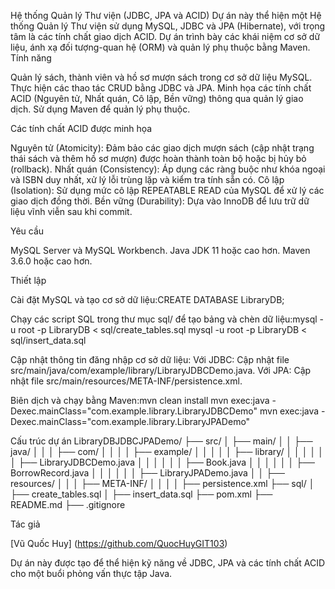 Hệ thống Quản lý Thư viện (JDBC, JPA và ACID)
Dự án này thể hiện một Hệ thống Quản lý Thư viện sử dụng MySQL, JDBC và JPA (Hibernate), với trọng tâm là các tính chất giao dịch ACID. Dự án trình bày các khái niệm cơ sở dữ liệu, ánh xạ đối tượng-quan hệ (ORM) và quản lý phụ thuộc bằng Maven.
Tính năng

Quản lý sách, thành viên và hồ sơ mượn sách trong cơ sở dữ liệu MySQL.
Thực hiện các thao tác CRUD bằng JDBC và JPA.
Minh họa các tính chất ACID (Nguyên tử, Nhất quán, Cô lập, Bền vững) thông qua quản lý giao dịch.
Sử dụng Maven để quản lý phụ thuộc.

Các tính chất ACID được minh họa

Nguyên tử (Atomicity): Đảm bảo các giao dịch mượn sách (cập nhật trạng thái sách và thêm hồ sơ mượn) được hoàn thành toàn bộ hoặc bị hủy bỏ (rollback).
Nhất quán (Consistency): Áp dụng các ràng buộc như khóa ngoại và ISBN duy nhất, xử lý lỗi trùng lặp và kiểm tra tính sẵn có.
Cô lập (Isolation): Sử dụng mức cô lập REPEATABLE READ của MySQL để xử lý các giao dịch đồng thời.
Bền vững (Durability): Dựa vào InnoDB để lưu trữ dữ liệu vĩnh viễn sau khi commit.

Yêu cầu

MySQL Server và MySQL Workbench.
Java JDK 11 hoặc cao hơn.
Maven 3.6.0 hoặc cao hơn.

Thiết lập

Cài đặt MySQL và tạo cơ sở dữ liệu:CREATE DATABASE LibraryDB;

Chạy các script SQL trong thư mục sql/ để tạo bảng và chèn dữ liệu:mysql -u root -p LibraryDB < sql/create_tables.sql
mysql -u root -p LibraryDB < sql/insert_data.sql

Cập nhật thông tin đăng nhập cơ sở dữ liệu:
Với JDBC: Cập nhật file src/main/java/com/example/library/LibraryJDBCDemo.java.
Với JPA: Cập nhật file src/main/resources/META-INF/persistence.xml.

Biên dịch và chạy bằng Maven:mvn clean install
mvn exec:java -Dexec.mainClass="com.example.library.LibraryJDBCDemo"
mvn exec:java -Dexec.mainClass="com.example.library.LibraryJPADemo"

Cấu trúc dự án
LibraryDBJDBCJPADemo/
├── src/
│ ├── main/
│ │ ├── java/
│ │ │ ├── com/
│ │ │ │ ├── example/
│ │ │ │ │ ├── library/
│ │ │ │ │ │ ├── LibraryJDBCDemo.java
│ │ │ │ │ │ ├── Book.java
│ │ │ │ │ │ ├── BorrowRecord.java
│ │ │ │ │ │ ├── LibraryJPADemo.java
│ │ ├── resources/
│ │ │ ├── META-INF/
│ │ │ │ ├── persistence.xml
├── sql/
│ ├── create_tables.sql
│ ├── insert_data.sql
├── pom.xml
├── README.md
├── .gitignore

Tác giả

[Vũ Quốc Huy] (https://github.com/QuocHuyGIT103)

Dự án này được tạo để thể hiện kỹ năng về JDBC, JPA và các tính chất ACID cho một buổi phỏng vấn thực tập Java.
